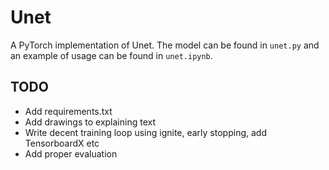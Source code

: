 # Unet

A PyTorch implementation of Unet. The model can be found in `unet.py` and an example of usage can be found in `unet.ipynb`.

## TODO

* Add requirements.txt
* Add drawings to explaining text
* Write decent training loop using ignite, early stopping, add TensorboardX etc
* Add proper evaluation
